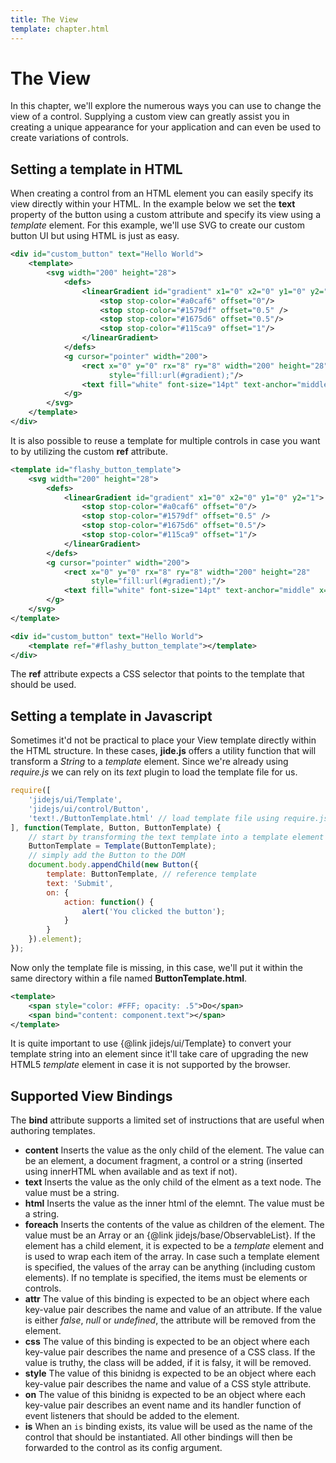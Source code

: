 ```yaml
---
title: The View
template: chapter.html
---
```


# The View

In this chapter, we'll explore the numerous ways you can use to change the view of a control. Supplying a custom view
can greatly assist you in creating a unique appearance for your application and can even be used to create variations
of controls.

## Setting a template in HTML

When creating a control from an HTML element you can easily specify its view directly within your HTML. In the example
below we set the **text** property of the button using a custom attribute and specify its view using a _template_ element.
For this example, we'll use SVG to create our custom button UI but using HTML is just as easy.

```xml
<div id="custom_button" text="Hello World">
    <template>
        <svg width="200" height="28">
            <defs>
                <linearGradient id="gradient" x1="0" x2="0" y1="0" y2="1">
                    <stop stop-color="#a0caf6" offset="0"/>
                    <stop stop-color="#1579df" offset="0.5" />
                    <stop stop-color="#1675d6" offset="0.5"/>
                    <stop stop-color="#115ca9" offset="1"/>
                </linearGradient>
            </defs>
            <g cursor="pointer" width="200">
                <rect x="0" y="0" rx="8" ry="8" width="200" height="28"
                      style="fill:url(#gradient);"/>
                <text fill="white" font-size="14pt" text-anchor="middle" x="100" y="20" bind="text: component.text"></text>
            </g>
        </svg>
    </template>
</div>
```

It is also possible to reuse a template for multiple controls in case you want to by utilizing the custom **ref** attribute.

```xml
<template id="flashy_button_template">
    <svg width="200" height="28">
        <defs>
            <linearGradient id="gradient" x1="0" x2="0" y1="0" y2="1">
                <stop stop-color="#a0caf6" offset="0"/>
                <stop stop-color="#1579df" offset="0.5" />
                <stop stop-color="#1675d6" offset="0.5"/>
                <stop stop-color="#115ca9" offset="1"/>
            </linearGradient>
        </defs>
        <g cursor="pointer" width="200">
            <rect x="0" y="0" rx="8" ry="8" width="200" height="28"
                  style="fill:url(#gradient);"/>
            <text fill="white" font-size="14pt" text-anchor="middle" x="100" y="20" bind="text: component.text"></text>
        </g>
    </svg>
</template>

<div id="custom_button" text="Hello World">
    <template ref="#flashy_button_template"></template>
</div>
```

The **ref** attribute expects a CSS selector that points to the template that should be used.

## Setting a template in Javascript

Sometimes it'd not be practical to place your View template directly within the HTML structure. In these cases, **jide.js**
offers a utility function that will transform a _String_ to a _template_ element. Since we're already using _require.js_
we can rely on its _text_ plugin to load the template file for us.

```javascript
require([
    'jidejs/ui/Template',
    'jidejs/ui/control/Button',
    'text!./ButtonTemplate.html' // load template file using require.js text plugin
], function(Template, Button, ButtonTemplate) {
    // start by transforming the text template into a template element
    ButtonTemplate = Template(ButtonTemplate);
    // simply add the Button to the DOM
    document.body.appendChild(new Button({
        template: ButtonTemplate, // reference template
        text: 'Submit',
        on: {
            action: function() {
                alert('You clicked the button');
            }
        }
    }).element);
});
```

Now only the template file is missing, in this case, we'll put it within the same directory within a file
named **ButtonTemplate.html**.

```xml
<template>
    <span style="color: #FFF; opacity: .5">Do</span>
    <span bind="content: component.text"></span>
</template>
```

It is quite important to use {@link jidejs/ui/Template} to convert your template string into an element since it'll take
care of upgrading the new HTML5 _template_ element in case it is not supported by the browser.

## Supported View Bindings

The **bind** attribute supports a limited set of instructions that are useful when authoring templates.

- **content**
  Inserts the value as the only child of the element. The value can be an element, a document fragment, a control or a string
  (inserted using innerHTML when available and as text if not).
- **text**
  Inserts the value as the only child of the elment as a text node. The value must be a string.
- **html**
  Inserts the value as the inner html of the elemnt. The value must be a string.
- **foreach**
  Inserts the contents of the value as children of the element. The value must be an Array or an {@link jidejs/base/ObservableList}.
  If the element has a child element, it is expected to be a _template_ element and is used to wrap each item of the array.
  In case such a template element is specified, the values of the array can be anything (including custom elements). If
  no template is specified, the items must be elements or controls.
- **attr**
  The value of this binding is expected to be an object where each key-value pair describes the name and value of an attribute.
  If the value is either _false_, _null_ or _undefined_, the attribute will be removed from the element.
- **css**
  The value of this binding is expected to be an object where each key-value pair describes the name and presence of a
  CSS class. If the value is truthy, the class will be added, if it is falsy, it will be removed.
- **style**
  The value of this binidng is expected to be an object where each key-value pair describes the name and value of a CSS style
  attribute.
- **on**
  The value of this binidng is expected to be an object where each key-value pair describes an event name and its handler
  function of event listeners that should be added to the element.
- **is**
  When an `is` binding exists, its value will be used as the name of the control that should be instantiated. All other
  bindings will then be forwarded to the control as its config argument.